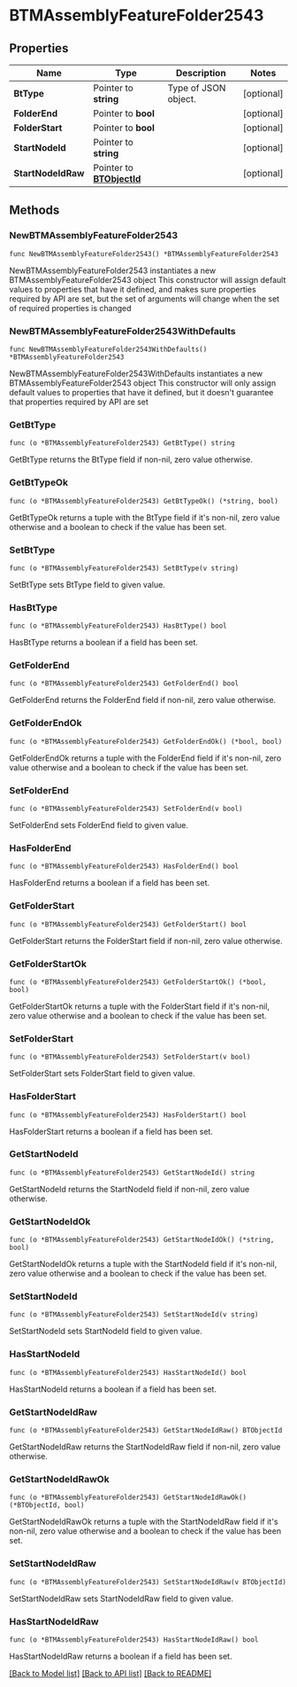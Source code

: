 # BTMAssemblyFeatureFolder2543

## Properties

Name | Type | Description | Notes
------------ | ------------- | ------------- | -------------
**BtType** | Pointer to **string** | Type of JSON object. | [optional] 
**FolderEnd** | Pointer to **bool** |  | [optional] 
**FolderStart** | Pointer to **bool** |  | [optional] 
**StartNodeId** | Pointer to **string** |  | [optional] 
**StartNodeIdRaw** | Pointer to [**BTObjectId**](BTObjectId.md) |  | [optional] 

## Methods

### NewBTMAssemblyFeatureFolder2543

`func NewBTMAssemblyFeatureFolder2543() *BTMAssemblyFeatureFolder2543`

NewBTMAssemblyFeatureFolder2543 instantiates a new BTMAssemblyFeatureFolder2543 object
This constructor will assign default values to properties that have it defined,
and makes sure properties required by API are set, but the set of arguments
will change when the set of required properties is changed

### NewBTMAssemblyFeatureFolder2543WithDefaults

`func NewBTMAssemblyFeatureFolder2543WithDefaults() *BTMAssemblyFeatureFolder2543`

NewBTMAssemblyFeatureFolder2543WithDefaults instantiates a new BTMAssemblyFeatureFolder2543 object
This constructor will only assign default values to properties that have it defined,
but it doesn't guarantee that properties required by API are set

### GetBtType

`func (o *BTMAssemblyFeatureFolder2543) GetBtType() string`

GetBtType returns the BtType field if non-nil, zero value otherwise.

### GetBtTypeOk

`func (o *BTMAssemblyFeatureFolder2543) GetBtTypeOk() (*string, bool)`

GetBtTypeOk returns a tuple with the BtType field if it's non-nil, zero value otherwise
and a boolean to check if the value has been set.

### SetBtType

`func (o *BTMAssemblyFeatureFolder2543) SetBtType(v string)`

SetBtType sets BtType field to given value.

### HasBtType

`func (o *BTMAssemblyFeatureFolder2543) HasBtType() bool`

HasBtType returns a boolean if a field has been set.

### GetFolderEnd

`func (o *BTMAssemblyFeatureFolder2543) GetFolderEnd() bool`

GetFolderEnd returns the FolderEnd field if non-nil, zero value otherwise.

### GetFolderEndOk

`func (o *BTMAssemblyFeatureFolder2543) GetFolderEndOk() (*bool, bool)`

GetFolderEndOk returns a tuple with the FolderEnd field if it's non-nil, zero value otherwise
and a boolean to check if the value has been set.

### SetFolderEnd

`func (o *BTMAssemblyFeatureFolder2543) SetFolderEnd(v bool)`

SetFolderEnd sets FolderEnd field to given value.

### HasFolderEnd

`func (o *BTMAssemblyFeatureFolder2543) HasFolderEnd() bool`

HasFolderEnd returns a boolean if a field has been set.

### GetFolderStart

`func (o *BTMAssemblyFeatureFolder2543) GetFolderStart() bool`

GetFolderStart returns the FolderStart field if non-nil, zero value otherwise.

### GetFolderStartOk

`func (o *BTMAssemblyFeatureFolder2543) GetFolderStartOk() (*bool, bool)`

GetFolderStartOk returns a tuple with the FolderStart field if it's non-nil, zero value otherwise
and a boolean to check if the value has been set.

### SetFolderStart

`func (o *BTMAssemblyFeatureFolder2543) SetFolderStart(v bool)`

SetFolderStart sets FolderStart field to given value.

### HasFolderStart

`func (o *BTMAssemblyFeatureFolder2543) HasFolderStart() bool`

HasFolderStart returns a boolean if a field has been set.

### GetStartNodeId

`func (o *BTMAssemblyFeatureFolder2543) GetStartNodeId() string`

GetStartNodeId returns the StartNodeId field if non-nil, zero value otherwise.

### GetStartNodeIdOk

`func (o *BTMAssemblyFeatureFolder2543) GetStartNodeIdOk() (*string, bool)`

GetStartNodeIdOk returns a tuple with the StartNodeId field if it's non-nil, zero value otherwise
and a boolean to check if the value has been set.

### SetStartNodeId

`func (o *BTMAssemblyFeatureFolder2543) SetStartNodeId(v string)`

SetStartNodeId sets StartNodeId field to given value.

### HasStartNodeId

`func (o *BTMAssemblyFeatureFolder2543) HasStartNodeId() bool`

HasStartNodeId returns a boolean if a field has been set.

### GetStartNodeIdRaw

`func (o *BTMAssemblyFeatureFolder2543) GetStartNodeIdRaw() BTObjectId`

GetStartNodeIdRaw returns the StartNodeIdRaw field if non-nil, zero value otherwise.

### GetStartNodeIdRawOk

`func (o *BTMAssemblyFeatureFolder2543) GetStartNodeIdRawOk() (*BTObjectId, bool)`

GetStartNodeIdRawOk returns a tuple with the StartNodeIdRaw field if it's non-nil, zero value otherwise
and a boolean to check if the value has been set.

### SetStartNodeIdRaw

`func (o *BTMAssemblyFeatureFolder2543) SetStartNodeIdRaw(v BTObjectId)`

SetStartNodeIdRaw sets StartNodeIdRaw field to given value.

### HasStartNodeIdRaw

`func (o *BTMAssemblyFeatureFolder2543) HasStartNodeIdRaw() bool`

HasStartNodeIdRaw returns a boolean if a field has been set.


[[Back to Model list]](../README.md#documentation-for-models) [[Back to API list]](../README.md#documentation-for-api-endpoints) [[Back to README]](../README.md)


